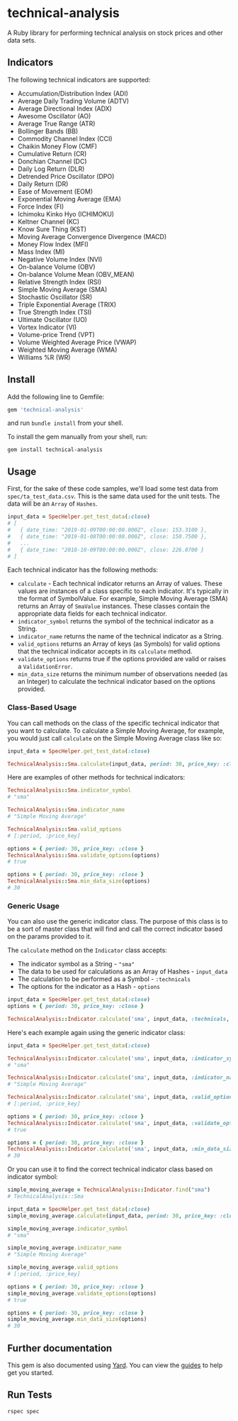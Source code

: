 # technical-analysis

A Ruby library for performing technical analysis on stock prices and other data sets.

## Indicators

The following technical indicators are supported:

- Accumulation/Distribution Index (ADI)
- Average Daily Trading Volume (ADTV)
- Average Directional Index (ADX)
- Awesome Oscillator (AO)
- Average True Range (ATR)
- Bollinger Bands (BB)
- Commodity Channel Index (CCI)
- Chaikin Money Flow (CMF)
- Cumulative Return (CR)
- Donchian Channel (DC)
- Daily Log Return (DLR)
- Detrended Price Oscillator (DPO)
- Daily Return (DR)
- Ease of Movement (EOM)
- Exponential Moving Average (EMA)
- Force Index (FI)
- Ichimoku Kinko Hyo (ICHIMOKU)
- Keltner Channel (KC)
- Know Sure Thing (KST)
- Moving Average Convergence Divergence (MACD)
- Money Flow Index (MFI)
- Mass Index (MI)
- Negative Volume Index (NVI)
- On-balance Volume (OBV)
- On-balance Volume Mean (OBV_MEAN)
- Relative Strength Index (RSI)
- Simple Moving Average (SMA)
- Stochastic Oscillator (SR)
- Triple Exponential Average (TRIX)
- True Strength Index (TSI)
- Ultimate Oscillator (UO)
- Vortex Indicator (VI)
- Volume-price Trend (VPT)
- Volume Weighted Average Price (VWAP)
- Weighted Moving Average (WMA)
- Williams %R (WR)

## Install

Add the following line to Gemfile:

```ruby
gem 'technical-analysis'
```

and run `bundle install` from your shell.

To install the gem manually from your shell, run:

```shell
gem install technical-analysis
```

## Usage

First, for the sake of these code samples, we'll load some test data from `spec/ta_test_data.csv`. This is the same data used for the unit tests. The data will be an `Array` of `Hashes`.

```ruby
input_data = SpecHelper.get_test_data(:close)
# [
#   { date_time: "2019-01-09T00:00:00.000Z", close: 153.3100 },
#   { date_time: "2019-01-08T00:00:00.000Z", close: 150.7500 },
#   ...
#   { date_time: "2018-10-09T00:00:00.000Z", close: 226.8700 }
# ]
```

Each technical indicator has the following methods:

- `calculate` - Each technical indicator returns an Array of values. These values are instances of a class specific to each indicator. It's typically in the format of SymbolValue. For example, Simple Moving Average (SMA) returns an Array of `SmaValue` instances. These classes contain the appropriate data fields for each technical indicator.
- `indicator_symbol` returns the symbol of the technical indicator as a String.
- `indicator_name` returns the name of the technical indicator as a String.
- `valid_options` returns an Array of keys (as Symbols) for valid options that the technical indicator accepts in its `calculate` method.
- `validate_options` returns true if the options provided are valid or raises a `ValidationError`.
- `min_data_size` returns the minimum number of observations needed (as an Integer) to calculate the technical indicator based on the options provided.

### Class-Based Usage

You can call methods on the class of the specific technical indicator that you want to calculate. To calculate a Simple Moving Average, for example, you would just call `calculate` on the Simple Moving Average class like so:

```ruby
input_data = SpecHelper.get_test_data(:close)

TechnicalAnalysis::Sma.calculate(input_data, period: 30, price_key: :close)
```

Here are examples of other methods for technical indicators:

```ruby
TechnicalAnalysis::Sma.indicator_symbol
# "sma"

TechnicalAnalysis::Sma.indicator_name
# "Simple Moving Average"

TechnicalAnalysis::Sma.valid_options
# [:period, :price_key]

options = { period: 30, price_key: :close }
TechnicalAnalysis::Sma.validate_options(options)
# true

options = { period: 30, price_key: :close }
TechnicalAnalysis::Sma.min_data_size(options)
# 30
```

### Generic Usage

You can also use the generic indicator class. The purpose of this class is to be a sort of master class that will find and call the correct indicator based on the params provided to it.

The `calculate` method on the `Indicator` class accepts:

- The indicator symbol as a String - `"sma"`
- The data to be used for calculations as an Array of Hashes - `input_data`
- The calculation to be performed as a Symbol - `:technicals`
- The options for the indicator as a Hash - `options`

```ruby
input_data = SpecHelper.get_test_data(:close)
options = { period: 30, price_key: :close }

TechnicalAnalysis::Indicator.calculate('sma', input_data, :technicals, options)
```

Here's each example again using the generic indicator class:

```ruby
input_data = SpecHelper.get_test_data(:close)

TechnicalAnalysis::Indicator.calculate('sma', input_data, :indicator_symbol)
# "sma"

TechnicalAnalysis::Indicator.calculate('sma', input_data, :indicator_name)
# "Simple Moving Average"

TechnicalAnalysis::Indicator.calculate('sma', input_data, :valid_options)
# [:period, :price_key]

options = { period: 30, price_key: :close }
TechnicalAnalysis::Indicator.calculate('sma', input_data, :validate_options, options)
# true

options = { period: 30, price_key: :close }
TechnicalAnalysis::Indicator.calculate('sma', input_data, :min_data_size, options)
# 30
```

Or you can use it to find the correct technical indicator class based on indicator symbol:

```ruby
simple_moving_average = TechnicalAnalysis::Indicator.find("sma")
# TechnicalAnalysis::Sma

input_data = SpecHelper.get_test_data(:close)
simple_moving_average.calculate(input_data, period: 30, price_key: :close)

simple_moving_average.indicator_symbol
# "sma"

simple_moving_average.indicator_name
# "Simple Moving Average"

simple_moving_average.valid_options
# [:period, :price_key]

options = { period: 30, price_key: :close }
simple_moving_average.validate_options(options)
# true

options = { period: 30, price_key: :close }
simple_moving_average.min_data_size(options)
# 30
```

## Further documentation

This gem is also documented using [Yard](https://yardoc.org/). You can view the [guides](https://yardoc.org/guides/index.html) to help get you started.

## Run Tests

`rspec spec`

